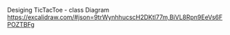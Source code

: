Desiging TicTacToe - class Diagram
https://excalidraw.com/#json=9trWynhhucscH2DKtl77m,BiVL8Rpn9EeVs6FPOZTBFg
